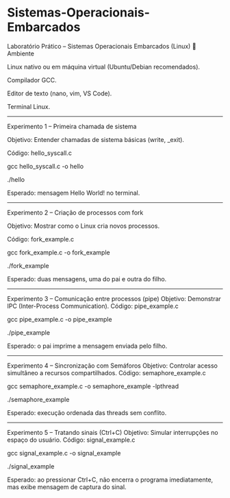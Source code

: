 # Sistemas-Operacionais-Embarcados

Laboratório Prático – Sistemas Operacionais Embarcados (Linux)
🔧 Ambiente

Linux nativo ou em máquina virtual (Ubuntu/Debian recomendados).

Compilador GCC.

Editor de texto (nano, vim, VS Code).

Terminal Linux.

-----------------------------------------------------------------------------------

Experimento 1 – Primeira chamada de sistema

Objetivo: Entender chamadas de sistema básicas (write, _exit).

Código: hello_syscall.c

gcc hello_syscall.c -o hello

./hello

Esperado: mensagem Hello World! no terminal.

-----------------------------------------------------------------------------------

Experimento 2 – Criação de processos com fork

Objetivo: Mostrar como o Linux cria novos processos.

Código: fork_example.c

gcc fork_example.c -o fork_example

./fork_example

Esperado: duas mensagens, uma do pai e outra do filho.

-----------------------------------------------------------------------------------

Experimento 3 – Comunicação entre processos (pipe)
Objetivo: Demonstrar IPC (Inter-Process Communication).
Código: pipe_example.c

gcc pipe_example.c -o pipe_example

./pipe_example

Esperado: o pai imprime a mensagem enviada pelo filho.


-----------------------------------------------------------------------------------


Experimento 4 – Sincronização com Semáforos
Objetivo: Controlar acesso simultâneo a recursos compartilhados.
Código: semaphore_example.c

gcc semaphore_example.c -o semaphore_example -lpthread

./semaphore_example

Esperado: execução ordenada das threads sem conflito.


-----------------------------------------------------------------------------------


Experimento 5 – Tratando sinais (Ctrl+C)
Objetivo: Simular interrupções no espaço do usuário.
Código: signal_example.c

gcc signal_example.c -o signal_example

./signal_example

Esperado: ao pressionar Ctrl+C, não encerra o programa imediatamente, mas exibe mensagem de captura do sinal.


